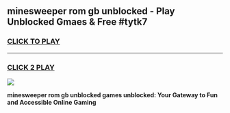 
## minesweeper rom gb unblocked - Play Unblocked Gmaes & Free #tytk7
<h3>
<a href="https://news.freeplayer.one?title=minesweeper_rom_gb_unblocked&ref=24F">CLICK TO PLAY</a></h3>
<hr>

<h3>
<a href="https://news.freeplayer.one?title=minesweeper_rom_gb_unblocked&ref=24F">CLICK 2 PLAY</a>
  
</h3>

<a href="https://news.freeplayer.one?title=minesweeper_rom_gb_unblocked&ref=24F/"><img src="https://clearcache.store/games.png"></a>


**minesweeper rom gb unblocked games unblocked: Your Gateway to Fun and Accessible Online Gaming**
